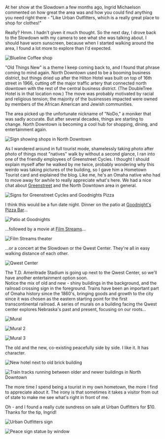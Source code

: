 At her show at the Slowdown a few months ago, Ingrid Michaelson commented on how great the area was and how you could find anything you need right there - "Like Urban Outfitters, which is a really great place to shop for clothes!" 

Really?  Hmm.  I hadn't given it much thought.  So the next day, I drove back to the Slowdown with my camera to see what she was talking about.  I should have worn sunscreen, because when I started walking around the area, I found a lot more to explore than I'd expected.

![Blueline Coffee shop](http://4.bp.blogspot.com/_lRuiVdtkJlo/TKUy3bX2u8I/AAAAAAAAAcA/aiLFJO1jM3c/s400/Corner+View.jpg)

"Old Things New" is a theme I keep coming back to, and I found that phrase coming to mind again.  North Downtown used to be a booming business district, but things dried up after the Hilton Hotel was built on top of 16th street in 1966, cutting off the major traffic artery that connected north downtown with the rest of the central business district.  (The DoubleTree Hotel is in that location now.)  The move was probably motivated by racial and religious tension; the majority of the businesses impacted were owned by members of the African American and Jewish communities.

The area picked up the unfortunate nickname of "NoDo," a moniker that was sadly accurate.  But after several decades, things are starting to change.   North Downtown is becoming a cool hub for shopping, dining, and entertainment again.

![Sign showing shops in North Downtown](http://1.bp.blogspot.com/_lRuiVdtkJlo/TK5j7mDs7hI/AAAAAAAAAcU/nrNOmOKUNcU/s400/Slowdown+Sign.jpg)

As I wandered around in full tourist mode, shamelessly taking photo after photo of things most "natives" walk by without a second glance, I ran into one of the friendly employees of Greenstreet Cycles.  I thought I should explain myself after he walked by me twice, probably wondering why this weirdo was taking pictures of the building, so I gave him a Hometown Tourist card and explained the blog.  Like me, he's an Omaha native who had to move away for awhile to really appreciate what's here.  We had a nice chat about [Greenstreet](http://www.greenstreetcycles.com/) and the North Downtown area in general.

![Signs for Greenstreet Cycles and Goodnights Pizza](http://1.bp.blogspot.com/_lRuiVdtkJlo/TK5eDwzhm8I/AAAAAAAAAcQ/wLZJm7pkXI8/s400/Greenstreet.jpg)

I think this would be a fun date night.  Dinner on the patio at [Goodnight's Pizza Bar](http://www.facebook.com/pages/Omaha-NE/Goodnights-Pizza-Bar-Patio/208527573635)...

![Patio at Goodnights](http://4.bp.blogspot.com/_lRuiVdtkJlo/TKU0vgMEq_I/AAAAAAAAAcE/-B6P4NvtHko/s400/Goodnights+Corner.jpg)

...followed by a movie at [Film Streams](http://www.filmstreams.org/)...

![Film Streams theater](http://3.bp.blogspot.com/_lRuiVdtkJlo/TKU4aA2ZPwI/AAAAAAAAAcM/jXyN9Qs7BJ0/s400/Film+Streams+Closeup.jpg)

...or a concert at the Slowdown or the Qwest Center.  They're all in easy walking distance of each other.  

![Qwest Center](http://2.bp.blogspot.com/_lRuiVdtkJlo/TK5o5B8jWaI/AAAAAAAAAcY/qAmSvzi_UPo/s400/Qwest+Center+1.jpg)

The T.D. Ameritrade Stadium is going up next to the Qwest Center, so we'll have another entertainment option soon.  
Notice the mix of old and new - shiny buildings in the background, and the railroad crossing sign in the foreground.  Trains have been an important part of Omaha history since the 1860's, bringing goods and growth to the city since it was chosen as the eastern starting point for the first transcontinental railroad.  A series of murals on a building facing the Qwest center explores Nebraska's past and present, focusing on our roots...

![Mural](http://1.bp.blogspot.com/_lRuiVdtkJlo/TK6SvVtGWoI/AAAAAAAAAck/3cL052Xmnw8/s400/Mural+1.jpg)

![Mural 2](http://1.bp.blogspot.com/_lRuiVdtkJlo/TK6SycCk0aI/AAAAAAAAAco/78mu4Y0Y9EY/s400/Mural+2.jpg)

![Mural 3](http://3.bp.blogspot.com/_lRuiVdtkJlo/TK6S3SREDDI/AAAAAAAAAcs/2nNuykdWlI4/s400/Mural+3.jpg)

The old and the new, co-existing peacefully side by side.  I like it.  It has character.

![New hotel next to old brick building](http://4.bp.blogspot.com/_lRuiVdtkJlo/TK6VpqjoHUI/AAAAAAAAAcw/yx11yr1XPcg/s400/Old+and+New.jpg)

![Train tracks running between older and newer buildings in North Downtown](http://4.bp.blogspot.com/_lRuiVdtkJlo/TK5qnl8UesI/AAAAAAAAAcc/ZsF0yWlD-1M/s400/Down+the+Tracks.jpg)

The more time I spend being a tourist in my own hometown, the more I find to appreciate about it.  The irony is that sometimes it takes a visitor from out of state to make me see what's right in front of me.

Oh - and I found a really cute sundress on sale at Urban Outfitters for $10.  Thanks for the tip, Ingrid!

![Urban Outfitters sign](http://2.bp.blogspot.com/_lRuiVdtkJlo/TK6RpMAEWrI/AAAAAAAAAcg/y4GMvxz-q-g/s400/Slowdown+Sign+with+Tree.jpg)

![Peace sign statue by window](http://4.bp.blogspot.com/_lRuiVdtkJlo/TK6X_pSHXFI/AAAAAAAAAc4/UYKujUnu38A/s400/Peace+Sign.jpg)